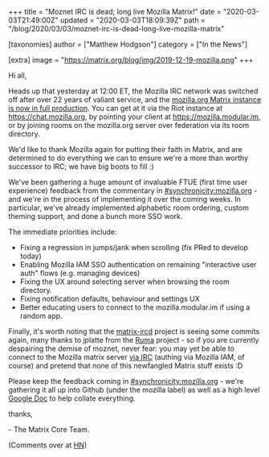+++
title = "Moznet IRC is dead; long live Mozilla Matrix!"
date = "2020-03-03T21:49:00Z"
updated = "2020-03-03T18:09:39Z"
path = "/blog/2020/03/03/moznet-irc-is-dead-long-live-mozilla-matrix"

[taxonomies]
author = ["Matthew Hodgson"]
category = ["In the News"]

[extra]
image = "https://matrix.org/blog/img/2019-12-19-mozilla.png"
+++

Hi all,

Heads up that yesterday at 12:00 ET, the Mozilla IRC network was switched off
after over 22 years of valiant service, and the [mozilla.org Matrix instance is
now in full production](http://exple.tive.org/blarg/2020/02/20/synchronous-messaging-were-live/).
You can get at it via the Riot instance at
https://chat.mozilla.org, by pointing your client at
https://mozilla.modular.im, or by joining rooms on the mozilla.org server over
federation via its room directory.

We'd like to thank Mozilla again for putting their faith in Matrix, and are
determined to do everything we can to ensure we're a more than worthy
successor to IRC; we have big boots to fill :)

We've been gathering a huge amount of invaluable FTUE (first time user experience)
feedback from the commentary in [#synchronicity:mozilla.org](https://matrix.to/#/#synchronicity:mozilla.org) - and we're in the process
of implementing it over the coming weeks.  In particular, we've already implemented
alphabetic room ordering, custom theming support, and done a bunch more SSO work.

The immediate priorities include:

 * Fixing a regression in jumps/jank when scrolling (fix PRed to develop today)
 * Enabling Mozilla IAM SSO authentication on remaining "interactive user auth" flows (e.g. managing devices)
 * Fixing the UX around selecting server when browsing the room directory.
 * Fixing notification defaults, behaviour and settings UX
 * Better educating users to connect to the mozilla.modular.im if using a random app.

Finally, it's worth noting that the [matrix-ircd](https://github.com/matrix-org/matrix-ircd) project is
seeing some commits again, many thanks to jplatte from the [Ruma](https://ruma.dev/) project - so if you are
currently despairing the demise of moznet, never fear: you may yet be able to connect to the Mozilla matrix
server [via IRC](https://xkcd.com/1782/) (authing via Mozilla IAM, of course) and pretend that none of this newfangled Matrix stuff
exists :D

Please keep the feedback coming in [#synchronicity:mozilla.org](https://matrix.to/#/#synchronicity:mozilla.org) - we're gathering it all up into Github (under the mozilla label) as well as a high level [Google Doc](https://docs.google.com/document/d/1yG3pqAWN4JLL_omC1E9W7Gc-jAOqFD0OAr5gig1Yilg/edit?usp=drive_web&ouid=106410341666574529833) to help collate everything.

thanks,

\- The Matrix Core Team.

(Comments over at [HN](https://news.ycombinator.com/item?id=22477757))
